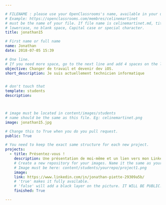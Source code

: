 ```yaml
---

# FILENAME : please use your OpenClassrooms's name, available in your url.
# Example: https://openclassrooms.com/membres/celinemartinet
# must be the name of your file. If file name is celinemartinet.md, title is celinemartinet.
# lowercase, no blank space, Capital case or special character.
title: jonathan15

# First name or full name
name: Jonathan
date: 2018-07-05 15:39

# One line.
# If you need more space, go to the next line and add 4 spaces on the left, as in 'description'.
objective: Changer de travail et devenir dev iOS.
short_description: Je suis actuellement technicien informatique


# don't touch that
template: students
description:



# image must be located in content/images/students
# name should be the same as this file. Eg: celinemartinet.png
image: jonathan15.jpg

# Change this to True when you do you pull request.
public: True

# You need to keep the exact same structure for each new project.
projects:
  - title: Présentez-vous !
    description: Une présentation de moi-même et un lien vers mon LinkedIn.
    # Create a new repository for your images. Name it the same as your nickname and profile picture.
    # Image must be here: content/students/yourrepo/project1.png
    image:
    link: https://www.linkedin.com/in/jonathan-piette-29309a5b/
    # 'true' makes it fully available.
    # 'false' will add a black layer on the picture. IT WILL BE PUBLIC!
    finished: True

---
```

